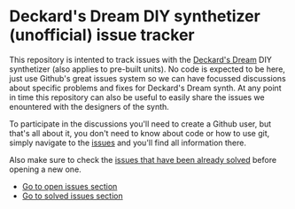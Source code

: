# Deckard's Dream DIY synthetizer (unofficial) issue tracker

This repository is intented to track issues with the [Deckard's Dream](http://deckardsdream.com/) DIY synthetizer (also applies to pre-built units). No code is expected to be here, just use Github's great issues system so we can have focussed discussions about specific problems and fixes for Deckard's Dream synth. At any point in time this repository can also be useful to easily share the issues we enountered with the designers of the synth.

To participate in the discussions you'll need to create a Github user, but that's all about it, you don't need to know about code or how to use git, simply navigate to the [issues](https://github.com/ffont/ddrm-issues/issues) and you'll find all information there.

Also make sure to check the [issues that have been already solved](https://github.com/ffont/ddrm-issues/issues?q=is%3Aissue+is%3Aclosed) before opening a new one.

 * [Go to open issues section](https://github.com/ffont/ddrm-issues/issues?q=is%3Aissue+is%3Aopen)
 * [Go to solved issues section](https://github.com/ffont/ddrm-issues/issues?q=is%3Aissue+is%3Aclosed)
